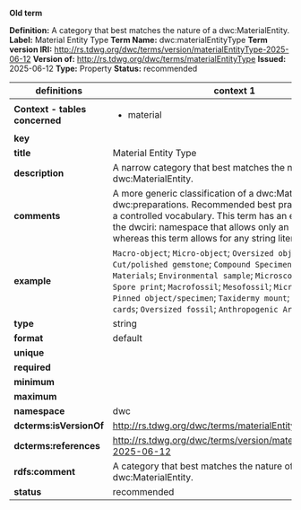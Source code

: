 **Old term**

**Definition:** A category that best matches the nature of a dwc:MaterialEntity.
**Label:** Material Entity Type
**Term Name:** dwc:materialEntityType
**Term version IRI:** http://rs.tdwg.org/dwc/terms/version/materialEntityType-2025-06-12
**Version of:** http://rs.tdwg.org/dwc/terms/materialEntityType
**Issued:** 2025-06-12
**Type:** Property
**Status:** recommended


| definitions | context 1 |
|-|-|
| **Context - tables concerned** | <ul><li>material</li></ul> |
| **key** |  |
| **title** | Material Entity Type |
| **description** | A narrow category that best matches the nature of a dwc:MaterialEntity. |
| **comments** | A more generic classification of a dwc:MaterialEntity than dwc:preparations. Recommended best practice is to use a controlled vocabulary. This term has an equivalent in the dwciri: namespace that allows only an IRI as a value, whereas this term allows for any string literal value. |
| **example** | `Macro-object`; `Micro-object`; `Oversized object`; `Cut/polished gemstone`; `Compound Specimen`; `Core`; `Mixed Materials`; `Environmental sample`; `Microscope slide`; `Spore print`; `Macrofossil`; `Mesofossil`; `Microfossil`; `Pinned object/specimen`; `Taxidermy mount`; `Blood sampling cards`; `Oversized fossil`; `Anthropogenic Artifact` |
| **type** | string |
| **format** | default |
| **unique** |  |
| **required** |  |
| **minimum** |  |
| **maximum** |  |
| **namespace** | dwc |
| **dcterms:isVersionOf** | http://rs.tdwg.org/dwc/terms/materialEntityType |
| **dcterms:references** | http://rs.tdwg.org/dwc/terms/version/materialEntityType-2025-06-12 |
| **rdfs:comment** | A category that best matches the nature of a dwc:MaterialEntity. |
| **status** | recommended |
